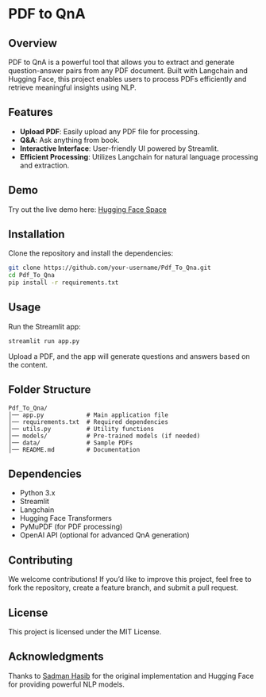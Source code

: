 # PDF to QnA

## Overview

PDF to QnA is a powerful tool that allows you to extract and generate question-answer pairs from any PDF document. Built with Langchain and Hugging Face, this project enables users to process PDFs efficiently and retrieve meaningful insights using NLP.

## Features

- **Upload PDF**: Easily upload any PDF file for processing.
- **Q&A**: Ask anything from book.
- **Interactive Interface**: User-friendly UI powered by Streamlit.
- **Efficient Processing**: Utilizes Langchain for natural language processing and extraction.

## Demo

Try out the live demo here: [Hugging Face Space](https://huggingface.co/spaces/sadman-hasib/Pdf_To_Qna)

## Installation

Clone the repository and install the dependencies:

```bash
git clone https://github.com/your-username/Pdf_To_Qna.git
cd Pdf_To_Qna
pip install -r requirements.txt
```

## Usage

Run the Streamlit app:

```bash
streamlit run app.py
```

Upload a PDF, and the app will generate questions and answers based on the content.

## Folder Structure

```
Pdf_To_Qna/
│── app.py            # Main application file
│── requirements.txt  # Required dependencies
│── utils.py          # Utility functions
│── models/           # Pre-trained models (if needed)
│── data/             # Sample PDFs
│── README.md         # Documentation
```

## Dependencies

- Python 3.x
- Streamlit
- Langchain
- Hugging Face Transformers
- PyMuPDF (for PDF processing)
- OpenAI API (optional for advanced QnA generation)

## Contributing

We welcome contributions! If you’d like to improve this project, feel free to fork the repository, create a feature branch, and submit a pull request.

## License

This project is licensed under the MIT License.

## Acknowledgments

Thanks to [Sadman Hasib](https://huggingface.co/spaces/sadman-hasib/Pdf_To_Qna) for the original implementation and Hugging Face for providing powerful NLP models.

